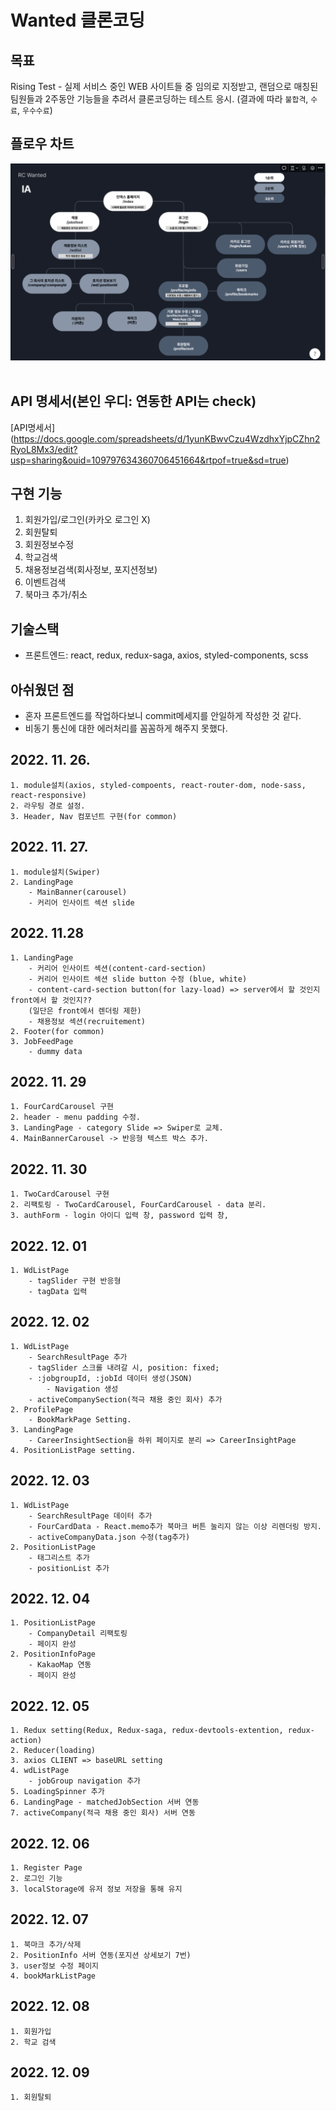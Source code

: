 # Wanted 클론코딩

## 목표
Rising Test - 실제 서비스 중인 WEB 사이트들 중 임의로 지정받고, 랜덤으로 매칭된 팀원들과 2주동안 기능들을 추려서 클론코딩하는 테스트 응시.
(결과에 따라 `불합격`, `수료`, `우수수료`)

## 플로우 차트
<img src="./flowChart.png"><br><br>

## API 명세서(본인 우디: 연동한 API는 check)
[API명세서] (https://docs.google.com/spreadsheets/d/1yunKBwvCzu4WzdhxYjpCZhn2RyoL8Mx3/edit?usp=sharing&ouid=109797634360706451664&rtpof=true&sd=true)

## 구현 기능
1. 회원가입/로그인(카카오 로그인 X)
2. 회원탈퇴
3. 회원정보수정
4. 학교검색
5. 채용정보검색(회사정보, 포지션정보)
6. 이벤트검색
7. 북마크 추가/취소

## 기술스택
- 프론트엔드: react, redux, redux-saga, axios, styled-components, scss

## 아쉬웠던 점
- 혼자 프론트엔드를 작업하다보니 commit메세지를 안일하게 작성한 것 같다.
- 비동기 통신에 대한 에러처리를 꼼꼼하게 해주지 못했다.

## 2022. 11. 26.
    1. module설치(axios, styled-compoents, react-router-dom, node-sass, react-responsive)
    2. 라우팅 경로 설정.
    3. Header, Nav 컴포넌트 구현(for common)

## 2022. 11. 27.
    1. module설치(Swiper)
    2. LandingPage
        - MainBanner(carousel)
        - 커리어 인사이트 섹션 slide

## 2022. 11.28
    1. LandingPage
        - 커리어 인사이트 섹션(content-card-section)
        - 커리어 인사이트 섹션 slide button 수정 (blue, white)
        - content-card-section button(for lazy-load) => server에서 할 것인지 front에서 할 것인지??
        (일단은 front에서 렌더링 제한)
        - 채용정보 섹션(recruitement)
    2. Footer(for common)
    3. JobFeedPage
        - dummy data

## 2022. 11. 29
    1. FourCardCarousel 구현
    2. header - menu padding 수정.
    3. LandingPage - category Slide => Swiper로 교체.
    4. MainBannerCarousel -> 반응형 텍스트 박스 추가.

## 2022. 11. 30
    1. TwoCardCarousel 구현
    2. 리팩토링 - TwoCardCarousel, FourCardCarousel - data 분리.
    3. authForm - login 아이디 입력 창, password 입력 창,

## 2022. 12. 01
    1. WdListPage 
        - tagSlider 구현 반응형
        - tagData 입력

## 2022. 12. 02
    1. WdListPage
        - SearchResultPage 추가
        - tagSlider 스크롤 내려갈 시, position: fixed;
        - :jobgroupId, :jobId 데이터 생성(JSON)
            - Navigation 생성
        - activeCompanySection(적극 채용 중인 회사) 추가
    2. ProfilePage
        - BookMarkPage Setting.
    3. LandingPage
        - CareerInsightSection을 하위 페이지로 분리 => CareerInsightPage
    4. PositionListPage setting.

## 2022. 12. 03
    1. WdListPage
        - SearchResultPage 데이터 추가
        - FourCardData - React.memo추가 북마크 버튼 눌리지 않는 이상 리렌더링 방지.
        - activeCompanyData.json 수정(tag추가)
    2. PositionListPage
        - 태그리스트 추가
        - positionList 추가

## 2022. 12. 04
    1. PositionListPage
        - CompanyDetail 리팩토링
        - 페이지 완성
    2. PositionInfoPage
        - KakaoMap 연동
        - 페이지 완성

## 2022. 12. 05
    1. Redux setting(Redux, Redux-saga, redux-devtools-extention, redux-action)
    2. Reducer(loading)
    3. axios CLIENT => baseURL setting
    4. wdListPage
        - jobGroup navigation 추가
    5. LoadingSpinner 추가
    6. LandingPage - matchedJobSection 서버 연동
    7. activeCompany(적극 채용 중인 회사) 서버 연동

## 2022. 12. 06
    1. Register Page
    2. 로그인 기능
    3. localStorage에 유저 정보 저장을 통해 유지
    
## 2022. 12. 07
    1. 북마크 추가/삭제
    2. PositionInfo 서버 연동(포지션 상세보기 7번)
    3. user정보 수정 페이지
    4. bookMarkListPage

## 2022. 12. 08
    1. 회원가입
    2. 학교 검색 

## 2022. 12. 09
    1. 회원탈퇴
